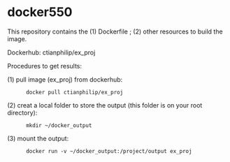 # docker550

This repository contains the  (1) Dockerfile ; (2) other resources to build the image.

Dockerhub: ctianphilip/ex_proj

Procedures to get results:

  (1) pull image (ex_proj) from dockerhub:

          docker pull ctianphilip/ex_proj

  (2) creat a local folder to store the output (this folder is on your root directory):
  
          mkdir ~/docker_output

  (3) mount the output:
  
          docker run -v ~/docker_output:/project/output ex_proj
